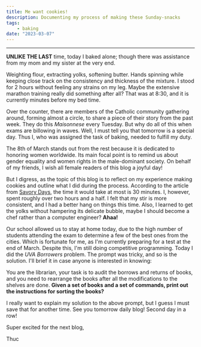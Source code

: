 ```yaml
---
title: Me want cookies!
description: Documenting my process of making these Sunday-snacks
tags:
    - baking
date: "2023-03-07"
---
```


<salaadas-hero ai='Gettys Images' file='cookie-monster' prompt='Cookie monster reflecting back his life'></salaadas-hero>

---

**UNLIKE THE LAST** time, today I baked alone; though there was assistance from my mom and my sister at the very end.

Weighting flour, extracting yolks, softening butter. Hands spinning while keeping close track on the consistency and thickness of the mixture. I stood for 2 hours without feeling any strains on my leg. Maybe the extensive marathon training really did something after all? That was at 8:30, and it is currently minutes before my bed time.

Over the counter, there are members of the Catholic community gathering around, forming almost a circle, to share a piece of their story from the past week. They do this *Maisonnese* every Tuesday. But why do all of this when exams are billowing in waves. Well, I must tell you that tomorrow is a special day. Thus I, who was assigned the task of baking, needed to fulfill my duty.

The 8th of March stands out from the rest because it is dedicated to honoring women worldwide. Its main focal point is to remind us about gender equality and women rights in the male-dominant society. On behalf of my friends, I wish all female readers of this blog a joyful day!

But I digress, as the topic of this blog is to reflect on my experience making cookies and outline what I did during the process. According to the article from [Savory Days](http://www.savourydays.com/cach-lam-banh-quy-so-co-la-chip-cong-thuc-moi/), the time it would take at most is 30 minutes. I, however, spent roughly over two hours and a half. I felt that my stir is more consistent, and I had a better hang on things this time. Also, I learned to get the yolks without hampering its delicate bubble, maybe I should become a chef rather than a computer engineer? **Ahaa!**

Our school allowed us to stay at home today, due to the high number of students attending the exam to determine a few of the best ones from the cities. Which is fortunate for me, as I'm currently preparing for a test at the end of March. Despite this, I'm still doing competitive programming. Today I did the *UVA Borrowers* problem. The prompt was tricky, and so is the solution. I'll brief it in case anyone is interested in knowing:

You are the librarian, your task is to audit the borrows and returns of books, and you need to rearrange the books after all the modifications to the shelves are done. **Given a set of books and a set of commands, print out the instructions for sorting the books?**

I really want to explain my solution to the above prompt, but I guess I must save that for another time. See you tomorrow daily blog! Second day in a row!

Super excited for the next blog,

Thuc
